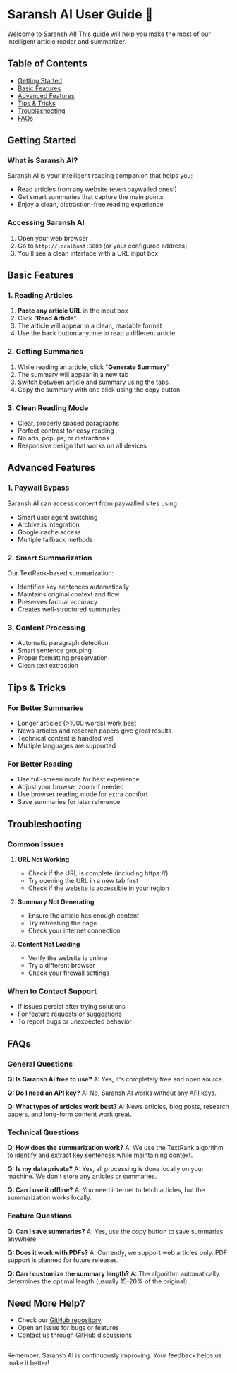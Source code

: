 # Saransh AI User Guide 📖

Welcome to Saransh AI! This guide will help you make the most of our intelligent article reader and summarizer.

## Table of Contents
- [Getting Started](#getting-started)
- [Basic Features](#basic-features)
- [Advanced Features](#advanced-features)
- [Tips & Tricks](#tips--tricks)
- [Troubleshooting](#troubleshooting)
- [FAQs](#faqs)

## Getting Started

### What is Saransh AI?
Saransh AI is your intelligent reading companion that helps you:
- Read articles from any website (even paywalled ones!)
- Get smart summaries that capture the main points
- Enjoy a clean, distraction-free reading experience

### Accessing Saransh AI
1. Open your web browser
2. Go to `http://localhost:5003` (or your configured address)
3. You'll see a clean interface with a URL input box

## Basic Features

### 1. Reading Articles
1. **Paste any article URL** in the input box
2. Click "**Read Article**"
3. The article will appear in a clean, readable format
4. Use the back button anytime to read a different article

### 2. Getting Summaries
1. While reading an article, click "**Generate Summary**"
2. The summary will appear in a new tab
3. Switch between article and summary using the tabs
4. Copy the summary with one click using the copy button

### 3. Clean Reading Mode
- Clear, properly spaced paragraphs
- Perfect contrast for easy reading
- No ads, popups, or distractions
- Responsive design that works on all devices

## Advanced Features

### 1. Paywall Bypass
Saransh AI can access content from paywalled sites using:
- Smart user agent switching
- Archive.is integration
- Google cache access
- Multiple fallback methods

### 2. Smart Summarization
Our TextRank-based summarization:
- Identifies key sentences automatically
- Maintains original context and flow
- Preserves factual accuracy
- Creates well-structured summaries

### 3. Content Processing
- Automatic paragraph detection
- Smart sentence grouping
- Proper formatting preservation
- Clean text extraction

## Tips & Tricks

### For Better Summaries
- Longer articles (>1000 words) work best
- News articles and research papers give great results
- Technical content is handled well
- Multiple languages are supported

### For Better Reading
- Use full-screen mode for best experience
- Adjust your browser zoom if needed
- Use browser reading mode for extra comfort
- Save summaries for later reference

## Troubleshooting

### Common Issues

1. **URL Not Working**
   - Check if the URL is complete (including https://)
   - Try opening the URL in a new tab first
   - Check if the website is accessible in your region

2. **Summary Not Generating**
   - Ensure the article has enough content
   - Try refreshing the page
   - Check your internet connection

3. **Content Not Loading**
   - Verify the website is online
   - Try a different browser
   - Check your firewall settings

### When to Contact Support
- If issues persist after trying solutions
- For feature requests or suggestions
- To report bugs or unexpected behavior

## FAQs

### General Questions

**Q: Is Saransh AI free to use?**
A: Yes, it's completely free and open source.

**Q: Do I need an API key?**
A: No, Saransh AI works without any API keys.

**Q: What types of articles work best?**
A: News articles, blog posts, research papers, and long-form content work great.

### Technical Questions

**Q: How does the summarization work?**
A: We use the TextRank algorithm to identify and extract key sentences while maintaining context.

**Q: Is my data private?**
A: Yes, all processing is done locally on your machine. We don't store any articles or summaries.

**Q: Can I use it offline?**
A: You need internet to fetch articles, but the summarization works locally.

### Feature Questions

**Q: Can I save summaries?**
A: Yes, use the copy button to save summaries anywhere.

**Q: Does it work with PDFs?**
A: Currently, we support web articles only. PDF support is planned for future releases.

**Q: Can I customize the summary length?**
A: The algorithm automatically determines the optimal length (usually 15-20% of the original).

## Need More Help?

- Check our [GitHub repository](https://github.com/yourusername/saransh-ai)
- Open an issue for bugs or features
- Contact us through GitHub discussions

---

Remember, Saransh AI is continuously improving. Your feedback helps us make it better! 